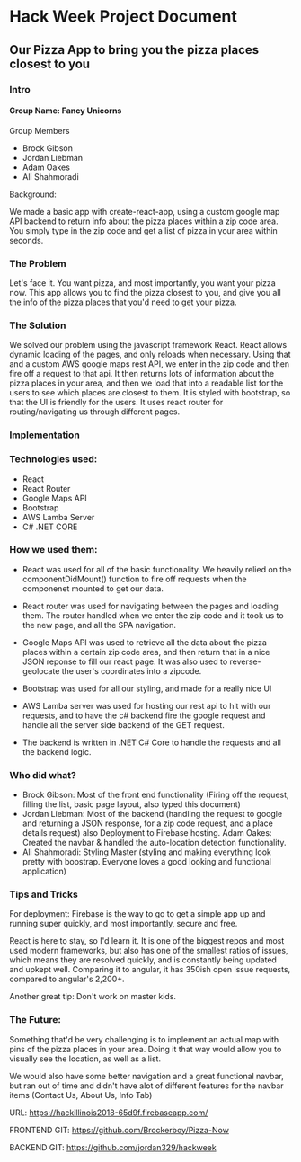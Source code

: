 # Hack Week Project Document

## Our Pizza App to bring you the pizza places closest to you

### Intro

#### Group Name: Fancy Unicorns

Group Members

- Brock Gibson
- Jordan Liebman
- Adam Oakes
- Ali Shahmoradi

Background:

We made a basic app with create-react-app, using a custom google map API backend to return info about the pizza places within a zip code area. You simply type in the zip code and get a list of pizza in your area within seconds.

### The Problem

Let's face it. You want pizza, and most importantly, you want your pizza now. This app allows you to find the pizza closest to you, and give you all the info of the pizza places that you'd need to get your pizza.

### The Solution

We solved our problem using the javascript framework React. React allows dynamic loading of the pages, and only reloads when necessary.
Using that and a custom AWS google maps rest API, we enter in the zip code and then fire off a request to that api. It then returns lots of information about the pizza places in your area, and then we load that into a readable list for the users to see which places are closest to them. It is styled with bootstrap, so that the UI is friendly for the users. It uses react router for routing/navigating us through different pages.

### Implementation

### Technologies used:

- React
- React Router
- Google Maps API
- Bootstrap
- AWS Lamba Server
- C# .NET CORE

### How we used them:

- React was used for all of the basic functionality. We heavily relied on the componentDidMount() function to fire off requests when the componenet mounted to get our data.

- React router was used for navigating between the pages and loading them. The router handled when we enter the zip code and it took us to the new page, and all the SPA navigation.

- Google Maps API was used to retrieve all the data about the pizza places within a certain zip code area, and then return that in a nice JSON reponse to fill our react page. It was also used to reverse-geolocate the user's coordinates into a zipcode.

- Bootstrap was used for all our styling, and made for a really nice UI

- AWS Lamba server was used for hosting our rest api to hit with our requests, and to have the c# backend fire the google request and handle all the server side backend of the GET request.

- The backend is written in .NET C# Core to handle the requests and all the backend logic.

### Who did what?

- Brock Gibson: Most of the front end functionality (Firing off the request, filling the list, basic page layout, also typed this document)
- Jordan Liebman: Most of the backend (handling the request to google and returning a JSON response, for a zip code request, and a place details request) also Deployment to Firebase hosting.
Adam Oakes: Created the navbar & handled the auto-location detection functionality.
- Ali Shahmoradi: Styling Master (styling and making everything look pretty with boostrap. Everyone loves a good looking and functional application)

### Tips and Tricks

For deployment: Firebase is the way to go to get a simple app up and running super quickly, and most importantly, secure and free.

React is here to stay, so I'd learn it. It is one of the biggest repos and most used modern frameworks, but also has one of the smallest ratios of issues, which means they are resolved quickly, and is constantly being updated and upkept well. Comparing it to angular, it has 350ish open issue requests, compared to angular's 2,200+.

Another great tip: Don't work on master kids.

### The Future:

Something that'd be very challenging is to implement an actual map with pins of the pizza places in your area. Doing it that way would allow you to visually see the location, as well as a list.

We would also have some better navigation and a great functional navbar, but ran out of time and didn't have alot of different features for the navbar items (Contact Us, About Us, Info Tab)

URL: https://hackillinois2018-65d9f.firebaseapp.com/

FRONTEND GIT: https://github.com/Brockerboy/Pizza-Now

BACKEND GIT: https://github.com/jordan329/hackweek
